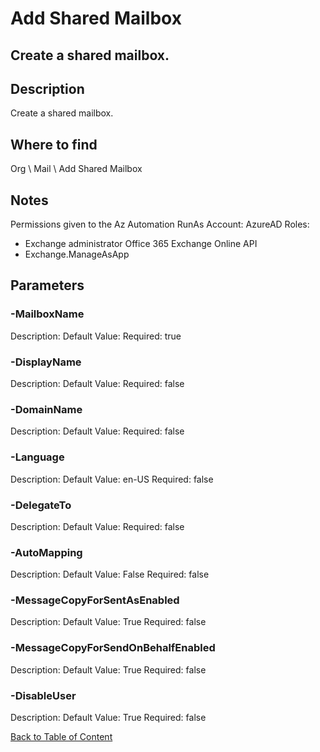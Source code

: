 # Add Shared Mailbox

## Create a shared mailbox.

## Description
Create a shared mailbox.

## Where to find
Org \ Mail \ Add Shared Mailbox

## Notes
Permissions given to the Az Automation RunAs Account:
AzureAD Roles:
- Exchange administrator
Office 365 Exchange Online API
- Exchange.ManageAsApp

## Parameters
### -MailboxName
Description: 
Default Value: 
Required: true

### -DisplayName
Description: 
Default Value: 
Required: false

### -DomainName
Description: 
Default Value: 
Required: false

### -Language
Description: 
Default Value: en-US
Required: false

### -DelegateTo
Description: 
Default Value: 
Required: false

### -AutoMapping
Description: 
Default Value: False
Required: false

### -MessageCopyForSentAsEnabled
Description: 
Default Value: True
Required: false

### -MessageCopyForSendOnBehalfEnabled
Description: 
Default Value: True
Required: false

### -DisableUser
Description: 
Default Value: True
Required: false


[Back to Table of Content](../../../README.md)


